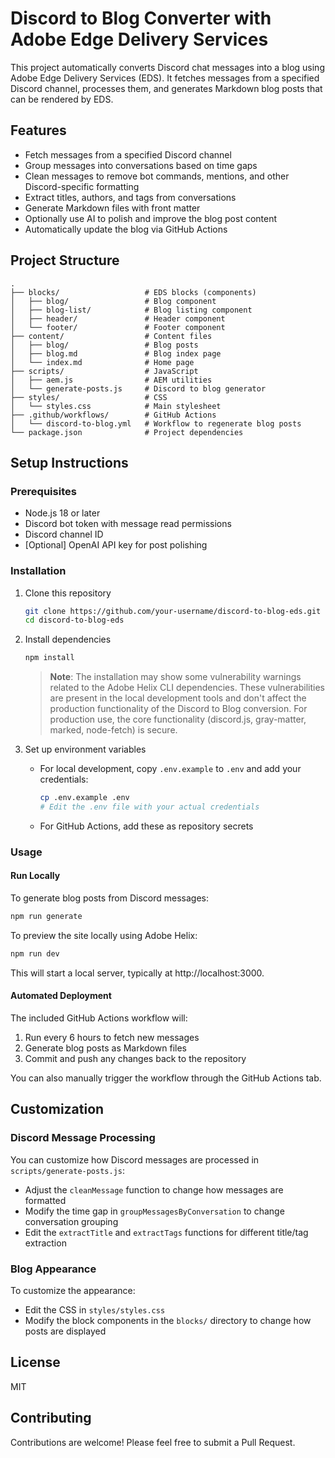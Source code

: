 # Discord to Blog Converter with Adobe Edge Delivery Services

This project automatically converts Discord chat messages into a blog using Adobe Edge Delivery Services (EDS). It fetches messages from a specified Discord channel, processes them, and generates Markdown blog posts that can be rendered by EDS.

## Features

- Fetch messages from a specified Discord channel
- Group messages into conversations based on time gaps
- Clean messages to remove bot commands, mentions, and other Discord-specific formatting
- Extract titles, authors, and tags from conversations
- Generate Markdown files with front matter
- Optionally use AI to polish and improve the blog post content
- Automatically update the blog via GitHub Actions

## Project Structure

```
.
├── blocks/                   # EDS blocks (components)
│   ├── blog/                 # Blog component
│   ├── blog-list/            # Blog listing component
│   ├── header/               # Header component
│   └── footer/               # Footer component
├── content/                  # Content files
│   ├── blog/                 # Blog posts
│   ├── blog.md               # Blog index page
│   └── index.md              # Home page
├── scripts/                  # JavaScript
│   ├── aem.js                # AEM utilities
│   └── generate-posts.js     # Discord to blog generator
├── styles/                   # CSS
│   └── styles.css            # Main stylesheet
├── .github/workflows/        # GitHub Actions
│   └── discord-to-blog.yml   # Workflow to regenerate blog posts
└── package.json              # Project dependencies
```

## Setup Instructions

### Prerequisites

- Node.js 18 or later
- Discord bot token with message read permissions
- Discord channel ID
- [Optional] OpenAI API key for post polishing

### Installation

1. Clone this repository
   ```bash
   git clone https://github.com/your-username/discord-to-blog-eds.git
   cd discord-to-blog-eds
   ```

2. Install dependencies
   ```bash
   npm install
   ```

   > **Note**: The installation may show some vulnerability warnings related to the Adobe Helix CLI dependencies. These vulnerabilities are present in the local development tools and don't affect the production functionality of the Discord to Blog conversion. For production use, the core functionality (discord.js, gray-matter, marked, node-fetch) is secure.

3. Set up environment variables
   - For local development, copy `.env.example` to `.env` and add your credentials:
     ```bash
     cp .env.example .env
     # Edit the .env file with your actual credentials
     ```
   
   - For GitHub Actions, add these as repository secrets

### Usage

#### Run Locally

To generate blog posts from Discord messages:

```bash
npm run generate
```

To preview the site locally using Adobe Helix:

```bash
npm run dev
```

This will start a local server, typically at http://localhost:3000.

#### Automated Deployment

The included GitHub Actions workflow will:

1. Run every 6 hours to fetch new messages
2. Generate blog posts as Markdown files
3. Commit and push any changes back to the repository

You can also manually trigger the workflow through the GitHub Actions tab.

## Customization

### Discord Message Processing

You can customize how Discord messages are processed in `scripts/generate-posts.js`:

- Adjust the `cleanMessage` function to change how messages are formatted
- Modify the time gap in `groupMessagesByConversation` to change conversation grouping
- Edit the `extractTitle` and `extractTags` functions for different title/tag extraction

### Blog Appearance

To customize the appearance:

- Edit the CSS in `styles/styles.css`
- Modify the block components in the `blocks/` directory to change how posts are displayed

## License

MIT

## Contributing

Contributions are welcome! Please feel free to submit a Pull Request. 